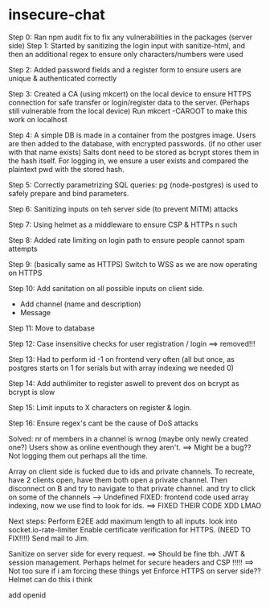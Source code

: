 # insecure-chat

Step 0:
Ran npm audit fix to fix any vulnerabilities in the packages (server side)
Step 1:
Started by sanitizing the login input with sanitize-html, and then an additional regex to ensure only characters/numbers were used

Step 2:
Added password fields and a register form to ensure users are unique & authenticated correctly

Step 3:
Created a CA (using mkcert) on the local device to ensure HTTPS connection for safe transfer or login/register data to the server.
(Perhaps still vulnerable from the local device)
Run mkcert -CAROOT
to make this work on localhost

Step 4:
A simple DB is made in a container from the postgres image.
Users are then added to the database, with encrypted passwords. (if no other user with that name exists) Salts dont need to be stored as bcrypt stores them in the hash itself.
For logging in, we ensure a user exists and compared the plaintext pwd with the stored hash.

Step 5:
Correctly parametrizing SQL queries:
pg (node-postgres) is used to safely prepare and bind parameters.

Step 6:
Sanitizing inputs on teh server side (to prevent MiTM) attacks

Step 7: Using helmet as a middleware
to ensure CSP & HTTPs n such

Step 8:
Added rate limiting on login path to ensure people cannot spam attempts

Step 9: (basically same as HTTPS)
Switch to WSS as we are now operating on HTTPS

Step 10:
Add sanitation on all possible inputs on client side.

- Add channel (name and description)
- Message

Step 11:
Move to database

Step 12: Case insensitive checks for user registration / login ==> removed!!!

Step 13:
Had to perform id -1 on frontend very often (all but once, as postgres starts on 1 for serials but with array indexing we needed 0)

Step 14:
Add authlimiter to register aswell to prevent dos on bcrypt as bcrypt is slow

Step 15:
Limit inputs to X characters on register & login.

Step 16:
Ensure regex's cant be the cause of DoS attacks

Solved:
nr of members in a channel is wrnog (maybe only newly created one?)
Users show as online eventhough they aren't. ==> Might be a bug?? Not logging them out perhaps all the time.

Array on client side is fucked due to ids and private channels.
To recreate, have 2 clients open, have them both open a private channel. Then disconnect on B and try to navigate to that private channel. and try to click on some of the channels --> Undefined
FIXED: frontend code used array indexing, now we use find to look for ids. ==> FIXED THEIR CODE XDD LMAO

Next steps:
Perform E2EE
add maximum length to all inputs.
look into socket.io-rate-limiter
Enable certificate verification for HTTPS. (NEED TO FIX!!!!) Send mail to Jim.

Sanitize on server side for every request. ==> Should be fine tbh.
JWT & session management.
Perhaps helmet for secure headers and CSP !!!!! ==> Not too sure if i am forcing these things yet
Enforce HTTPS on server side?? Helmet can do this i think

add openid
